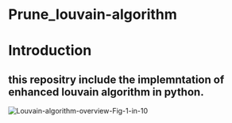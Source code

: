# Prune_louvain-algorithm
# Introduction 
## this repositry include the implemntation of enhanced louvain algorithm in python.  

![Louvain-algorithm-overview-Fig-1-in-10](https://github.com/salahinfo/Prune_louvain-algorithm/assets/39995961/4a4a5740-8ca7-4989-bfd2-e6eed13be551)
